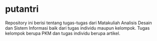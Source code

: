 # putantri
Repository ini berisi tentang tugas-tugas dari Matakuliah Analisis Desain dan Sistem Informasi baik dari tugas individu maupun kelompok. Tugas kelompok berupa PKM dan tugas individu berupa artikel. 
